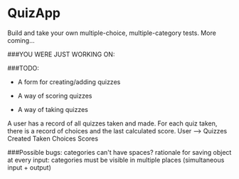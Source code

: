 # QuizApp

Build and take your own multiple-choice, multiple-category tests. More coming...







###YOU WERE JUST WORKING ON:




###TODO:

- A form for creating/adding quizzes

- A way of scoring quizzes
- A way of taking quizzes




A user has a record of all quizzes taken and made.
For each quiz taken, there is a record of choices and the last calculated score.
    User -->
      Quizzes
        Created
        Taken
          Choices
          Scores



###Possible bugs:
categories can't have spaces?
rationale for saving object at every input: categories must be visible in multiple places (simultaneous input + output)


